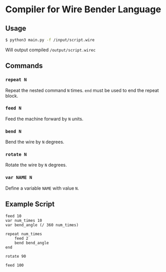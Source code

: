 # Compiler for Wire Bender Language

## Usage

```sh
$ python3 main.py -f /input/script.wire
```

Will output compiled `/output/script.wirec`

## Commands

### `repeat N`

Repeat the nested command `N` times. `end` must be used to end the repeat block.

### `feed N`

Feed the machine forward by `N` units.

### `bend N`

Bend the wire by `N` degrees.

### `rotate N`

Rotate the wire by `N` degrees.

### `var NAME N`

Define a variable `NAME` with value `N`.

## Example Script

```
feed 10
var num_times 10
var bend_angle (/ 360 num_times)

repeat num_times
    feed 2
    bend bend_angle
end

rotate 90

feed 100
```
